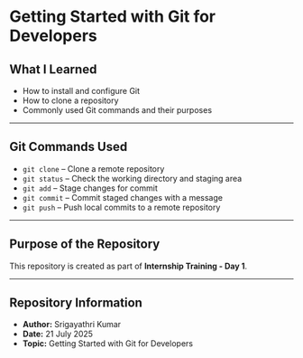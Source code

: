 # Getting Started with Git for Developers

## What I Learned
- How to install and configure Git  
- How to clone a repository  
- Commonly used Git commands and their purposes  

---

## Git Commands Used
- `git clone` – Clone a remote repository  
- `git status` – Check the working directory and staging area  
- `git add` – Stage changes for commit  
- `git commit` – Commit staged changes with a message  
- `git push` – Push local commits to a remote repository  

---

## Purpose of the Repository
This repository is created as part of **Internship Training - Day 1**.  

---

## Repository Information
- **Author:** Srigayathri Kumar  
- **Date:** 21 July 2025  
- **Topic:** Getting Started with Git for Developers  
